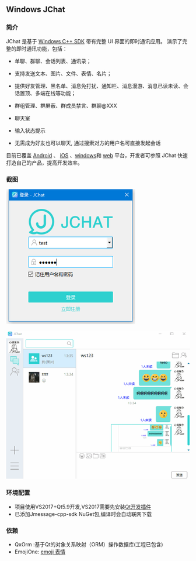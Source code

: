 ## Windows JChat



### 简介

JChat 是基于 [Windows C++ SDK](https://docs.jiguang.cn/jmessage/client/im_win_api_docs/) 带有完整 UI 界面的即时通讯应用。 演示了完整的即时通讯功能，包括：

- 单聊、群聊、会话列表、通讯录；
- 支持发送文本、图片、文件、表情、名片；
- 提供好友管理、黑名单、消息免打扰、通知栏、消息漫游、消息已读未读、会话置顶、多端在线等功能；
- 群组管理、群屏蔽、群成员禁言、群聊@XXX
- 聊天室
- 输入状态提示


- 无需成为好友也可以聊天, 通过搜索对方的用户名可直接发起会话

目前已覆盖 [Android](https://github.com/jpush/jchat-android) 、 [iOS](https://github.com/jpush/jchat-swift) 、[windows](https://github.com/jpush/jchat-windows)和 [web](https://github.com/jpush/jchat-web) 平台，开发者可参照 JChat 快速打造自己的产品，提高开发效率。



### 截图

![img](./screenshot/login.png)

![img](./screenshot/01.gif?lastModify=1508482137)



### 环境配置

- 项目使用VS2017+Qt5.9开发,VS2017需要先安装[Qt开发插件](https://marketplace.visualstudio.com/items?itemName=TheQtCompany.QtVisualStudioTools-19123)
- 已添加Jmessage-cpp-sdk NuGet包,编译时会自动联网下载


### 依赖

- QxOrm :基于Qt的对象关系映射（ORM）操作数据库(工程已包含)
- EmojiOne: [emoji 表情](https://www.emojione.com/developers/download)


